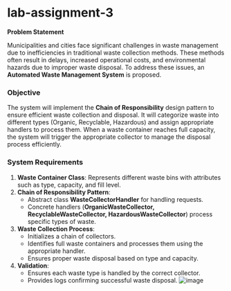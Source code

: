 # lab-assignment-3
**Problem Statement**

Municipalities and cities face significant challenges in waste management due to inefficiencies in traditional waste collection methods. These methods often result in delays, increased operational costs, and environmental hazards due to improper waste disposal. To address these issues, an **Automated Waste Management System** is proposed. 

### **Objective**
The system will implement the **Chain of Responsibility** design pattern to ensure efficient waste collection and disposal. It will categorize waste into different types (Organic, Recyclable, Hazardous) and assign appropriate handlers to process them. When a waste container reaches full capacity, the system will trigger the appropriate collector to manage the disposal process efficiently.

### **System Requirements**
1. **Waste Container Class**: Represents different waste bins with attributes such as type, capacity, and fill level.
2. **Chain of Responsibility Pattern**:
   - Abstract class **WasteCollectorHandler** for handling requests.
   - Concrete handlers (**OrganicWasteCollector, RecyclableWasteCollector, HazardousWasteCollector**) process specific types of waste.
3. **Waste Collection Process**:
   - Initializes a chain of collectors.
   - Identifies full waste containers and processes them using the appropriate handler.
   - Ensures proper waste disposal based on type and capacity.
4. **Validation**:
   - Ensures each waste type is handled by the correct collector.
   - Provides logs confirming successful waste disposal.
![image](https://github.com/user-attachments/assets/f7ce0e85-8e11-46f1-881a-ae82b70cd348)
